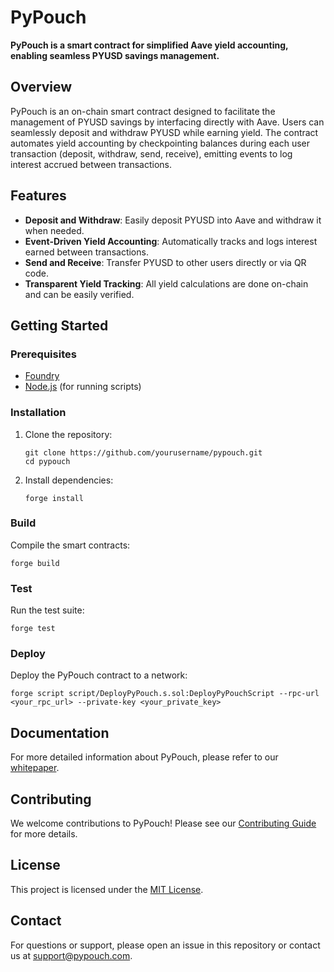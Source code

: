 # PyPouch

**PyPouch is a smart contract for simplified Aave yield accounting, enabling seamless PYUSD savings management.**

## Overview

PyPouch is an on-chain smart contract designed to facilitate the management of PYUSD savings by interfacing directly with Aave. Users can seamlessly deposit and withdraw PYUSD while earning yield. The contract automates yield accounting by checkpointing balances during each user transaction (deposit, withdraw, send, receive), emitting events to log interest accrued between transactions.

## Features

- **Deposit and Withdraw**: Easily deposit PYUSD into Aave and withdraw it when needed.
- **Event-Driven Yield Accounting**: Automatically tracks and logs interest earned between transactions.
- **Send and Receive**: Transfer PYUSD to other users directly or via QR code.
- **Transparent Yield Tracking**: All yield calculations are done on-chain and can be easily verified.

## Getting Started

### Prerequisites

- [Foundry](https://book.getfoundry.sh/getting-started/installation.html)
- [Node.js](https://nodejs.org/) (for running scripts)

### Installation

1. Clone the repository:
   ```shell
   git clone https://github.com/yourusername/pypouch.git
   cd pypouch
   ```

2. Install dependencies:
   ```shell
   forge install
   ```

### Build

Compile the smart contracts:

```shell
forge build
```

### Test

Run the test suite:

```shell
forge test
```

### Deploy

Deploy the PyPouch contract to a network:

```shell
forge script script/DeployPyPouch.s.sol:DeployPyPouchScript --rpc-url <your_rpc_url> --private-key <your_private_key>
```

## Documentation

For more detailed information about PyPouch, please refer to our [whitepaper](Whitepaper.pdf).

## Contributing

We welcome contributions to PyPouch! Please see our [Contributing Guide](CONTRIBUTING.md) for more details.

## License

This project is licensed under the [MIT License](LICENSE).

## Contact

For questions or support, please open an issue in this repository or contact us at support@pypouch.com.